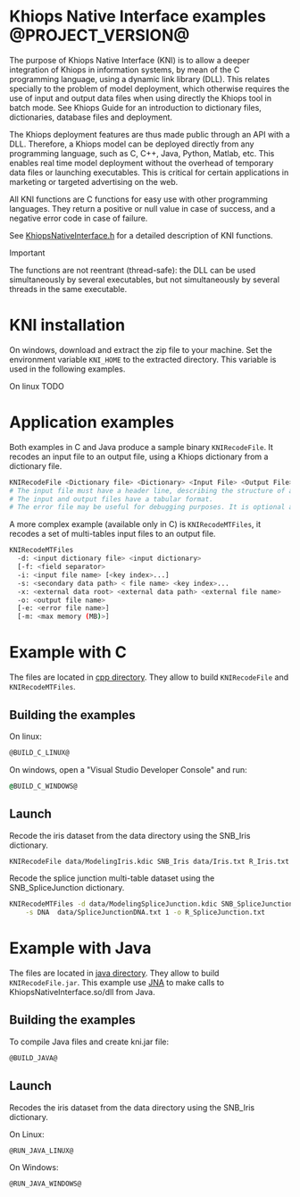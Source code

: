 
# Khiops Native Interface examples @PROJECT_VERSION@

The purpose of Khiops Native Interface (KNI) is to allow a deeper integration of Khiops in information systems, by mean of the C programming language, using a dynamic link library (DLL). This relates specially to the problem of model deployment, which otherwise requires the use of input and output data files when using directly the Khiops tool in batch mode. See Khiops Guide for an introduction to dictionary files, dictionaries, database files and deployment.

The Khiops deployment features are thus made public through an API with a DLL. Therefore, a Khiops model can be deployed directly from any programming language, such as C, C++, Java, Python, Matlab, etc. This enables real time model deployment without the overhead of temporary data files or launching executables. This is critical for certain applications in marketing or targeted advertising on the web.

All KNI functions are C functions for easy use with other programming languages. They return a positive or null value in case of success, and a negative error code in case of failure.

See [KhiopsNativeInterface.h](include/KhiopsNativeInterface.h) for a detailed description of KNI functions.

> [!IMPORTANT]
> The functions are not reentrant (thread-safe): the DLL can be used simultaneously by several executables, but not simultaneously by several threads in the same executable.





# KNI installation

On windows, download and extract the zip file to your machine. Set the environment variable `KNI_HOME` to the extracted directory. This variable is used in the following examples.

On linux TODO

# Application examples

Both examples in C and Java produce a sample binary `KNIRecodeFile`. It recodes an input file to an output file, using a Khiops dictionary from a dictionary file.

```bash
KNIRecodeFile <Dictionary file> <Dictionary> <Input File> <Output File> [Error file]
# The input file must have a header line, describing the structure of all its instances.
# The input and output files have a tabular format.
# The error file may be useful for debugging purposes. It is optional and may be empty.
```

A more complex example (available only in C) is `KNIRecodeMTFiles`, it recodes a set of multi-tables input files to an output file.

```bash
KNIRecodeMTFiles
  -d: <input dictionary file> <input dictionary>
  [-f: <field separator>
  -i: <input file name> [<key index>...]
  -s: <secondary data path> < file name> <key index>...
  -x: <external data root> <external data path> <external file name>
  -o: <output file name>
  [-e: <error file name>]
  [-m: <max memory (MB)>]
```

# Example with C

The files are located in [cpp directory](cpp/). They allow to build `KNIRecodeFile` and `KNIRecodeMTFiles`.

## Building the examples

On linux:

```bash
@BUILD_C_LINUX@
```

On windows, open a "Visual Studio Developer Console" and run:

```cmd
@BUILD_C_WINDOWS@
```

## Launch

Recode the iris dataset from the data directory using the SNB_Iris dictionary.

```bash
KNIRecodeFile data/ModelingIris.kdic SNB_Iris data/Iris.txt R_Iris.txt
```

Recode the splice junction multi-table dataset using the SNB_SpliceJunction dictionary.

```bash
KNIRecodeMTFiles -d data/ModelingSpliceJunction.kdic SNB_SpliceJunction -i .data/SpliceJunction.txt 1 \
    -s DNA  data/SpliceJunctionDNA.txt 1 -o R_SpliceJunction.txt
```

# Example with Java

The files are located in [java directory](java/). They allow to build `KNIRecodeFile.jar`. This example use [JNA](https://github.com/twall/jna#readme) to make calls to KhiopsNativeInterface.so/dll from Java.

## Building the examples

To compile Java files and create kni.jar file:

```bash
@BUILD_JAVA@
```

## Launch

Recodes the iris dataset from the data directory using the SNB_Iris dictionary.

On Linux:

```bash
@RUN_JAVA_LINUX@
```

On Windows:

```bash
@RUN_JAVA_WINDOWS@
```
